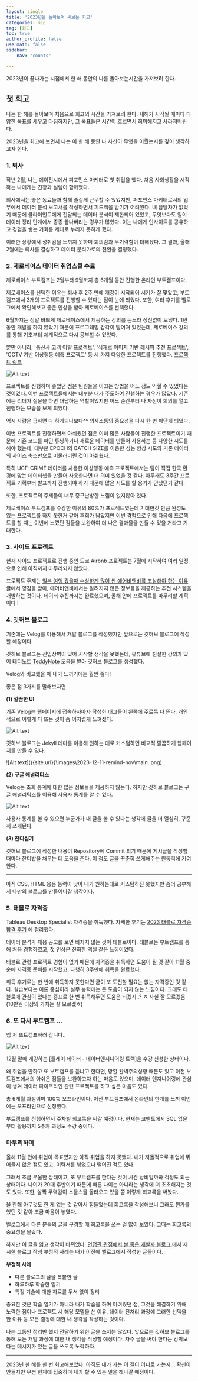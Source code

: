 ```yaml
---
layout: single
title: '2023년을 돌아보며 써보는 회고'
categories: 회고
tag: [회고]
toc: true 
author_profile: false
use_math: false
sidebar:
    nav: "counts"

---
```

2023년이 끝나가는 시점에서 한 해 동안의 나를 돌아보는시간을 가져보려 한다.

## 첫 회고
나는 한 해를 돌아보며 처음으로 회고의 시간을 가져보려 한다.  새해가 시작될 때마다 다양한 목표를 세우고 다짐하지만, 그 목표들은 시간이 흐르면서 희미해지고 사라져버린다.

2023년을 회고해 보면서 나는 이 한 해 동안 나 자신이 무엇을 이뤘는지를 깊이 생각하고자 한다.

### 1. 퇴사

작년 2월, 나는 에이전시에서 퍼포먼스 마케터로 첫 취업을 했다. 처음 사회생활을 시작하는 나에게는 긴장과 설렘이 함께했다. 

회사에서는 좋은 동료들과 함께 즐겁게 근무할 수 있었지만, 퍼포먼스 마케터로서의 업무에서 데이터 분석 보고서를 작성하면서 피드백을 받기가 어려웠다. 내 담당자가 없었기 때문에 클라이언트에게 전달되는 데이터 분석이 제한되어 있었고, 무엇보다도 일이 데이터 정리 단계에서 종종 끝나버리는 경우가 많았다. 이는 나에게 인사이트를 공유하고 경험을 쌓는 기회를 제대로 누리지 못하게 했다.

이러한 상황에서 성취감을 느끼지 못하며 회의감과 무기력함이 더해졌다. 그 결과, 올해 2월에는 퇴사를 결심하고 데이터 분석가로의 전환을 결정했다.
 
### 2. 제로베이스 데이터 취업스쿨 수료 
제로베이스 부트캠프는 2월부터 9월까지 총 6개월 동안 진행한 온라인 부트캠프이다.

제로베이스를 선택한 이유는 퇴사 후 2주 만에 개강이 시작되어 시기가 잘 맞았고, 부트캠프에서 3개의 프로젝트를 진행할 수 있다는 점이 눈에 띄었다. 또한, 여러 후기를 벨로그에서 확인해보고 좋은 인상을 받아 제로베이스를 선택했다.

6월까지는 정말 바쁘게 제로베이스에서 제공하는 강의를 듣느라 정신없이 보냈다. 1년 동안 개발을 하지 않았기 때문에 프로그래밍 감각이 떨어져 있었는데, 제로베이스 강의를 통해 기초부터 체계적으로 다시 공부할 수 있었다.

뿐만 아니라, '통신사 고객 이탈 프로젝트', '식재로 이미지 기반 레시피 추천 프로젝트', 'CCTV 기반 이상행동 예측 프로젝트' 등 세 가지 다양한 프로젝트를 진행했다. <a href = 'https://valuable-dragon-ef3.notion.site/24f8ad27d67e4f05b059f2e1e6e18485?v=887ab408a3d6431f865502e3ea394ce4&pvs=4'> 프로젝트 링크 </a> 

![Alt text]({{site.url}}\images\2023-12-11-remind-nov\project.png)



프로젝트를 진행하며 좋았던 점은 팀원들을 이끄는 방법을 어느 정도 익힐 수 있었다는 것이었다. 이번 프로젝트들에서는 대부분 내가 주도하여 진행하는 경우가 많았다. 기존에는 리더가 질문을 하면 대답하는 역할이었지만 어느 순간부터 나 자신이 회의를 열고 진행하는 모습을 보게 되었다. 

역시 사람은 급하면 다 하게되나보다^^ 의사소통의 중요성을 다시 한 번 깨닫게 되었다.

이번 프로젝트를 진행하면서 아쉬웠던 점은 이미 많은 사람들이 진행한 프로젝트이기 때문에 기존 코드를 파인 튜닝하거나 새로운 데이터를 만들어 사용하는 등 다양한 시도를 해야 했는데, 대부분 EPOCH와 BATCH SIZE를 이용한 성능 향상 시도와 기존 데이터의 사이즈 축소만으로 머물러버린 것이 아쉬웠다.

 특히 UCF-CRIME 데이터를 사용한 이상행동 예측 프로젝트에서는 팀이 직접 한국 환경에 맞는 데이터셋을 만들어 사용한다면 더 의미 있었을 것 같다. 아무래도 3주간 프로젝트 기획부터 발표까지 진행되야 하기 때문에 많은 시도를 할 용기가 안났던거 같다.  

또한, 프로젝트의 주제들이 너무 중구난방한 느낌이 없지않아 있다.

제로베이스 부트캠프를 수강한 이유의 80%가 프로젝트였는데 기대한것 만큼 완성도 있는 프로젝트를 하지 못한거 같아 후회가 남았지만 이번 경험으로 인해 다음에 프로젝트를 할 때는 이번에 느꼈던 점들을 보완하여 더 나은 결과물을 만들 수 있을 거라고 기대한다. 

### 3. 사이드 프로젝트 
현재 사이드 프로젝트로 진행 중인 도쿄 Airbnb 프로젝트는 7월에 시작하여 여러 일정으로 인해 아직까지 마무리되지 않았다.

프로젝트 주제는 <a href = 'https://kohwok.tistory.com/2747'>일본 여행 갔을때 수상하게 많이 싼 에어비앤비를 조심해야 하는 이유</a> 글에서 영감을 받아, 에어비앤비에서는 알려지지 않은 정보들을 제공하는 추천 시스템을 개발하는 것이다. 데이터 수집까지는 완료했으며, 올해 안에 프로젝트를 마무리할 계획이다 ! 


### 4. 깃허브 블로그 
기존에는 Velog를 이용해서 개발 블로그를 작성했지만 앞으로는 깃허브 블로그에 작성할 예정이다.

깃허브 블로그는 진입장벽이 있어 시작할 생각을 못했는데, 유튜브에 친절한 강의가 있어  <a href ='https://www.youtube.com/playlist?list=PLIMb_GuNnFwfQBZQwD-vCZENL5YLDZekr'>테디노트 TeddyNote</a> 도움을 받아 깃허브 블로그를 생성했다.

Velog와 비교했을 때 내가 느끼기에는 훨씬 좋다!

좋은 점 3가지를 말해보자면

**(1) 깔끔한 UI**

기존 Velog는 웹페이지에 접속하자마자 작성한 태그들이 왼쪽에 주르륵 다 뜬다. 개인적으로 이렇게 다 뜨는 것이 좀 어지럽게 느껴졌다.

![Alt text]({{site.url}}\images\2023-12-11-remind-nov\tag.png)


깃허브 블로그는 Jekyll 테마를 이용해 원하는 대로 커스텀하면 비교적 깔끔하게 웹페이지를 만들 수 있다.

![Alt text]({{site.url}}\images\2023-12-11-remind-nov\main.
png)

**(2) 구글 애널리티스**

Velog는 조회 통계에 대한 많은 정보들을 제공하지 않는다. 하지만 깃허브 블로그는 구글 애널리틱스를 이용해 사용자 통계를 알 수 있다. 

![Alt text]({{site.url}}\images\2023-12-11-remind-nov\analytics.png)

사용자 통계를 볼 수 있으면 누군가가 내 글을 볼 수 있다는 생각에 글을 더 열심히, 꾸준히 쓰게된다.

**(3) 잔디심기**

깃허브 블로그에 작성한 내용이 Repository에 Commit 되기 때문에 게시글을 작성할 때마다 잔디밭을 채우는 데 도움을 준다. 이 점도 글을 꾸준히 쓰게해주는 원동력에 기여한다.

-----

아직 CSS, HTML 응용 능력이 낮아 내가 원하는대로 커스텀하진 못했지만 좀더 공부해서 나만의 블로그를 만들어나갈 생각이다. 


### 5. 태블로 자격증 
Tableau Desktop Specialist  자격증을 취득했다. 자세한 후기는 <a href = 'https://jyundev.github.io/%ED%83%9C%EB%B8%94%EB%A1%9C%EC%9E%90%EA%B2%A9%EC%A6%9D/tableau_specialist_review'>2023 태블로 자격증 합격 후기</a> 에 정리했다. 

데이터 분석가 채용 공고를 보면 빠지지 않는 것이 태블로이다. 태블로는 부트캠프를 통해 처음 경험하였고, 첫 인상은 진화한 엑셀 같은 느낌이었다.

태블로 관련 프로젝트 경험이 없기 때문에 자격증을 취득하면 도움이 될 것 같아 11월 중순에 자격증 준비를 시작했고, 다행히 3주만에 취득을 완료했다.

취득 후기로는 한 번에 취득하지 못한다면 굳이 또 도전할 필요는 없는 자격증인 것 같다. 실습보다는 이론 중심이라 실무 능력에는 큰 도움이 되지 않는 느낌이다. 그래도 태블로에 관심이 있다는 증표로 한 번 취득해두면 도움은 되겠지..? ㅎ 사실 잘 모르겠음 (10만원 이상의 가치는 잘 모르겠ㅎ)

### 6. 또 다시 부트캠프 ...

넵 저 또트캡프하러 갑니다.. 

![Alt text]({{site.url}}\images\2023-12-11-remind-nov\cry_cat2.png)

12월 말에 개강하는 [플레이 데이터 - 데이터엔지니어링 트랙]을 수강 신청한 상태이다.

왜 취업을 안하고 또 부트캠프를 듣냐고 한다면, 망할 완벽주의성향 때문도 있고 이전 부트캠프에서의 아쉬운 점들을 보완하고자 하는 마음도 있으며, 데이터 엔지니어링에 관심이 생겨 데이터 파이프라인 관련 프로젝트를 하고 싶은 마음도 있다.

총 6개월 과정이며 100% 오프라인이다. 이전 부트캠프에서 온라인의 한계를 느껴 이번에는 오프라인으로 신청했다.

부트캠프를 진행하면서 주차별 회고록을 써갈 예정이다. 현재는 코멘토에서 SQL 입문부터 활용까지 5주차 과정도 수강 중이다.


### 마무리하며 

올해 11월 안에 취업이 목표였지만 아직 취업을 하지 못했다. 내가 저돌적으로 취업에 뛰어들지 않은 점도 있고, 이력서를 넣었으나 떨어진 적도 있다.

그래서 조금 우울한 상태이고, 또 부트캠프를 한다는 것이 시간 낭비일까봐 걱정도 되는 상태이다. 나이가 20대 후반이기 때문에 빠른 나이는 아니라는 생각에 더 초초해지는 것도 있다. 또한, 살짝 무력감이 스물스물 올라오고 있을 쯤 이렇게 회고록을 써봤다.

올 한해 아무것도 한 게 없는 것 같아서 힘들었는데 회고록을 작성해보니 그래도 뭔가를 했던 것 같아 조금 마음이 놓였다.

벨로그에서 다른 분들의 글을 구경할 때 회고록을 쓰는 걸 많이 보았다. 그때는 회고록의 중요성을 몰랐다.

하지만 이 글을 읽고 생각이 바뀌었다. <a href = 'https://f-lab.kr/blog/developer-blog-tips'> 면접관 관점에서 본 좋은 개발자 블로그 </a>  에서 제시한 블로그 작성 부정적 사례는 내가 이전에 벨로그에서 작성한 글들이다.

**부정적 사례**

- 다른 블로그의 글을 복붙한 글
- 하루하루 학습한 일기
- 특정 기술에 대한 자료를 두서 없이 정리
 
중요한 것은 학습 일기가 아니라 내가 학습을 하며 어려웠던 점, 그것을 해결하기 위해 노력한 점이나 프로젝트 시 해당 모델을 쓴 이유, 데이터 전처리 과정에 그러한 선택을 한 이유 등 모든 결정에 대한 내 생각을 작성하는 것이다.

나는 그동안 정리만 했지 전달하기 위한 글을 쓰지는 않았다. 앞으로는 깃허브 블로그를 통해 모든 개발 과정에 대한 내 생각을 작성할 예정이다. 자주 글을 써야 한다는 강박보다는 메시지가 있는 글을 쓰도록 노력하자.

-----

2023년 한 해를 한 번 회고해보았다. 아직도 내가 가는 이 길이 어디로 가는지... 확신이 안들지만 우선 현재에 집중하며 내가 할 수 있는 일을 해나갈 예정이다.

